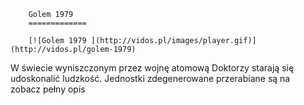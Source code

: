 
        Golem 1979 
        =============
        
        [![Golem 1979 ](http://vidos.pl/images/player.gif)](http://vidos.pl/golem-1979)
        
        
 W świecie wyniszczonym przez wojnę atomową Doktorzy starają się udoskonalić ludzkość. Jednostki zdegenerowane przerabiane są na zobacz pełny opis
    